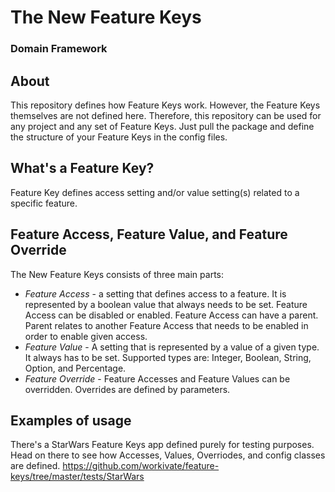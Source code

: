 # The New Feature Keys 
### Domain Framework

## About 
This repository defines how Feature Keys work. However, the Feature Keys themselves are not
defined here. Therefore, this repository can be used for any project and any set of Feature Keys. Just
pull the package and define the structure of your Feature Keys in the config files.

## What's a Feature Key?
Feature Key defines access setting and/or value setting(s) related to a specific feature.

## Feature Access, Feature Value, and Feature Override
The New Feature Keys consists of three main parts:
- *Feature Access* - a setting that defines access to a feature. 
It is represented by a boolean value that always needs to be set. Feature Access can be disabled or enabled. 
Feature Access can have a parent. Parent relates to another Feature Access that needs to be enabled in order to enable given access.
- *Feature Value* - A setting that is represented by a value of a given type. It always has to be set. Supported types are: Integer, Boolean, String, Option, and Percentage.
- *Feature Override* - Feature Accesses and Feature Values can be overridden. Overrides are defined by parameters.

## Examples of usage
There's a StarWars Feature Keys app defined purely for testing purposes. Head on there to see how Accesses, Values, Overriodes, and config classes
are defined. https://github.com/workivate/feature-keys/tree/master/tests/StarWars
